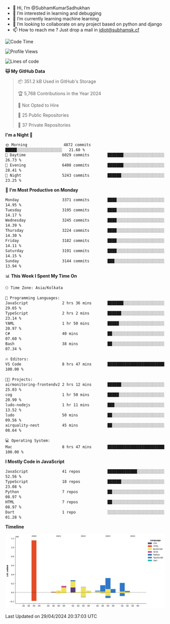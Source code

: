 - 👋 Hi, I’m @SubhamKumarSadhukhan
- 👀 I’m interested in learning and debugging
- 🌱 I’m currently learning machine learning
- 💞️ I’m looking to collaborate on any project based on python and django
- 📫 How to reach me ?
      Just drop a mail in idiot@subhamsk.cf

<!---
SubhamKumarSadhukhan/SubhamKumarSadhukhan is a ✨ special ✨ repository because its `README.md` (this file) appears on your GitHub profile.
You can click the Preview link to take a look at your changes.
--->


<!--START_SECTION:waka-->
![Code Time](http://img.shields.io/badge/Code%20Time-2%2C141%20hrs%2018%20mins-blue)

![Profile Views](http://img.shields.io/badge/Profile%20Views-0-blue)

![Lines of code](https://img.shields.io/badge/From%20Hello%20World%20I%27ve%20Written-2.6%20million%20lines%20of%20code-blue)

**🐱 My GitHub Data** 

> 📦 351.2 kB Used in GitHub's Storage 
 > 
> 🏆 5,768 Contributions in the Year 2024
 > 
> 🚫 Not Opted to Hire
 > 
> 📜 25 Public Repositories 
 > 
> 🔑 37 Private Repositories 
 > 
**I'm a Night 🦉** 

```text
🌞 Morning                4872 commits        █████░░░░░░░░░░░░░░░░░░░░   21.60 % 
🌆 Daytime                6029 commits        ███████░░░░░░░░░░░░░░░░░░   26.73 % 
🌃 Evening                6408 commits        ███████░░░░░░░░░░░░░░░░░░   28.41 % 
🌙 Night                  5243 commits        ██████░░░░░░░░░░░░░░░░░░░   23.25 % 
```
📅 **I'm Most Productive on Monday** 

```text
Monday                   3371 commits        ████░░░░░░░░░░░░░░░░░░░░░   14.95 % 
Tuesday                  3195 commits        ████░░░░░░░░░░░░░░░░░░░░░   14.17 % 
Wednesday                3245 commits        ████░░░░░░░░░░░░░░░░░░░░░   14.39 % 
Thursday                 3224 commits        ████░░░░░░░░░░░░░░░░░░░░░   14.30 % 
Friday                   3182 commits        ████░░░░░░░░░░░░░░░░░░░░░   14.11 % 
Saturday                 3191 commits        ████░░░░░░░░░░░░░░░░░░░░░   14.15 % 
Sunday                   3144 commits        ███░░░░░░░░░░░░░░░░░░░░░░   13.94 % 
```


📊 **This Week I Spent My Time On** 

```text
🕑︎ Time Zone: Asia/Kolkata

💬 Programming Languages: 
JavaScript               2 hrs 36 mins       ███████░░░░░░░░░░░░░░░░░░   29.65 % 
TypeScript               2 hrs 2 mins        ██████░░░░░░░░░░░░░░░░░░░   23.14 % 
YAML                     1 hr 50 mins        █████░░░░░░░░░░░░░░░░░░░░   20.97 % 
C#                       40 mins             ██░░░░░░░░░░░░░░░░░░░░░░░   07.60 % 
Bash                     38 mins             ██░░░░░░░░░░░░░░░░░░░░░░░   07.34 % 

🔥 Editors: 
VS Code                  8 hrs 47 mins       █████████████████████████   100.00 % 

🐱‍💻 Projects: 
airmonitoring-frontendv2 2 hrs 12 mins       ██████░░░░░░░░░░░░░░░░░░░   25.03 % 
cog                      1 hr 50 mins        █████░░░░░░░░░░░░░░░░░░░░   20.90 % 
ludo-nodejs              1 hr 11 mins        ███░░░░░░░░░░░░░░░░░░░░░░   13.52 % 
ludo                     50 mins             ██░░░░░░░░░░░░░░░░░░░░░░░   09.56 % 
airquality-nest          45 mins             ██░░░░░░░░░░░░░░░░░░░░░░░   08.64 % 

💻 Operating System: 
Mac                      8 hrs 47 mins       █████████████████████████   100.00 % 
```

**I Mostly Code in JavaScript** 

```text
JavaScript               41 repos            █████████████░░░░░░░░░░░░   52.56 % 
TypeScript               18 repos            ██████░░░░░░░░░░░░░░░░░░░   23.08 % 
Python                   7 repos             ██░░░░░░░░░░░░░░░░░░░░░░░   08.97 % 
HTML                     7 repos             ██░░░░░░░░░░░░░░░░░░░░░░░   08.97 % 
Dart                     1 repo              ░░░░░░░░░░░░░░░░░░░░░░░░░   01.28 % 
```



**Timeline**

![Lines of Code chart](https://raw.githubusercontent.com/SubhamKumarSadhukhan/SubhamKumarSadhukhan/main/assets/bar_graph.png)


 Last Updated on 29/04/2024 20:37:03 UTC
<!--END_SECTION:waka-->
